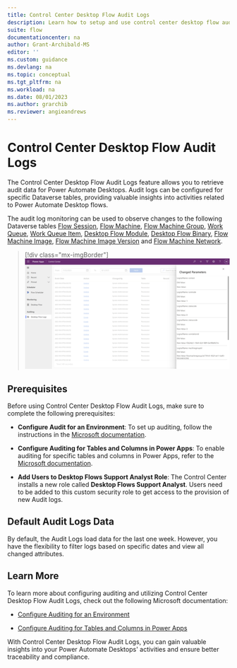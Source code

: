 ```yaml
---
title: Control Center Desktop Flow Audit Logs
description: Learn how to setup and use control center desktop flow audit logs
suite: flow
documentationcenter: na
author: Grant-Archibald-MS
editor: ''
ms.custom: guidance
ms.devlang: na
ms.topic: conceptual
ms.tgt_pltfrm: na
ms.workload: na
ms.date: 08/01/2023
ms.author: grarchib
ms.reviewer: angieandrews
---
```


# Control Center Desktop Flow Audit Logs

The Control Center Desktop Flow Audit Logs feature allows you to retrieve audit data for Power Automate Desktops. Audit logs can be configured for specific Dataverse tables, providing valuable insights into activities related to Power Automate Desktop flows. 

The audit log monitoring can be used to observe changes to the following Dataverse tables [Flow Session](/power-apps/developer/data-platform/reference/entities/flowsession), [Flow Machine](/power-apps/developer/data-platform/reference/entities/flowmachine), [Flow Machine Group](/power-apps/developer/data-platform/reference/entities/flowmachinegroup), [Work Queue](/power-apps/developer/data-platform/reference/entities/workqueue), [Work Queue Item](/power-apps/developer/data-platform/reference/entities/workqueue), [Desktop Flow Module](/power-apps/developer/data-platform/reference/entities/desktopflowmodule), [Desktop Flow Binary](/power-apps/developer/data-platform/reference/entities/desktopflowbinary), [Flow Machine Image](/power-apps/developer/data-platform/reference/entities/flowmachineimage), [Flow Machine Image Version](/power-apps/developer/data-platform/reference/entities/flowmachineimageversion) and [Flow Machine Network](/power-apps/developer/data-platform/reference/entities/flowmachinenetwork).

>[!div class="mx-imgBorder"]
> ![Screenshot of Automation Kit - Control Center Desktop FLow Audit Logs](./media/control-center-desktop-flow-audit-logs.png)

## Prerequisites

Before using Control Center Desktop Flow Audit Logs, make sure to complete the following prerequisites:

- **Configure Audit for an Environment**: To set up auditing, follow the instructions in the [Microsoft documentation](/power-platform/admin/manage-dataverse-auditing#configure-auditing-for-an-environment).

- **Configure Auditing for Tables and Columns in Power Apps**: To enable auditing for specific tables and columns in Power Apps, refer to the [Microsoft documentation](/power-platform/admin/manage-dataverse-auditing#configure-auditing-for-one-or-more-tables-and-columns-in-power-apps).

- **Add Users to Desktop Flows Support Analyst Role**: The Control Center installs a new role called **Desktop Flows Support Analyst**. Users need to be added to this custom security role to get access to the provision of new Audit logs.

## Default Audit Logs Data

By default, the Audit Logs load data for the last one week. However, you have the flexibility to filter logs based on specific dates and view all changed attributes.

## Learn More

To learn more about configuring auditing and utilizing Control Center Desktop Flow Audit Logs, check out the following Microsoft documentation:

- [Configure Auditing for an Environment](/power-platform/admin/manage-dataverse-auditing#configure-auditing-for-an-environment)

- [Configure Auditing for Tables and Columns in Power Apps](/power-platform/admin/manage-dataverse-auditing#configure-auditing-for-one-or-more-tables-and-columns-in-power-apps)

With Control Center Desktop Flow Audit Logs, you can gain valuable insights into your Power Automate Desktops' activities and ensure better traceability and compliance.
